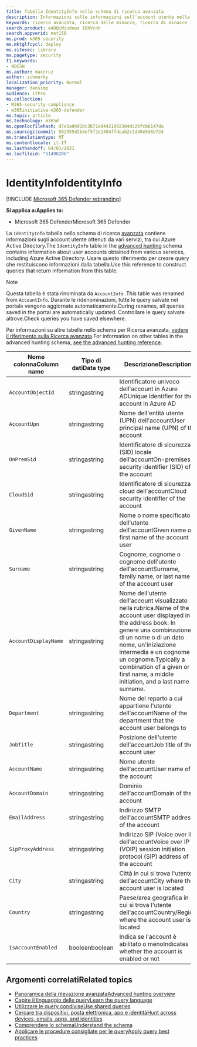 ```yaml
---
title: Tabella IdentityInfo nello schema di ricerca avanzata
description: Informazioni sulle informazioni sull'account utente nella tabella IdentityInfo dello schema di ricerca avanzata
keywords: ricerca avanzata, ricerca delle minacce, ricerca di minacce informatiche, protezione dalle minacce Microsoft, Microsoft 365, mtp, m365, ricerca, query, telemetria, riferimento allo schema, kusto, tabella, colonna, tipo di dati, descrizione, AccountInfo, IdentityInfo, account
search.product: eADQiWindows 10XVcnh
search.appverid: met150
ms.prod: m365-security
ms.mktglfcycl: deploy
ms.sitesec: library
ms.pagetype: security
f1.keywords:
- NOCSH
ms.author: maccruz
author: schmurky
localization_priority: Normal
manager: dansimp
audience: ITPro
ms.collection:
- M365-security-compliance
- m365initiative-m365-defender
ms.topic: article
ms.technology: m365d
ms.openlocfilehash: d7e1ad4d10c3b71a04421d92304dc2bfcb6147da
ms.sourcegitcommit: 582555d2b4ef5f2e2494ffdeab2c1d49e5d6b724
ms.translationtype: MT
ms.contentlocale: it-IT
ms.lasthandoff: 04/01/2021
ms.locfileid: "51498206"
---
```

# <a name="identityinfo"></a><span data-ttu-id="16d6f-104">IdentityInfo</span><span class="sxs-lookup"><span data-stu-id="16d6f-104">IdentityInfo</span></span>

[!INCLUDE [Microsoft 365 Defender rebranding](../includes/microsoft-defender.md)]


<span data-ttu-id="16d6f-105">**Si applica a:**</span><span class="sxs-lookup"><span data-stu-id="16d6f-105">**Applies to:**</span></span>
- <span data-ttu-id="16d6f-106">Microsoft 365 Defender</span><span class="sxs-lookup"><span data-stu-id="16d6f-106">Microsoft 365 Defender</span></span>

<span data-ttu-id="16d6f-107">La `IdentityInfo` tabella nello schema di ricerca [avanzata](advanced-hunting-overview.md) contiene informazioni sugli account utente ottenuti da vari servizi, tra cui Azure Active Directory.</span><span class="sxs-lookup"><span data-stu-id="16d6f-107">The `IdentityInfo` table in the [advanced hunting](advanced-hunting-overview.md) schema contains information about user accounts obtained from various services, including Azure Active Directory.</span></span> <span data-ttu-id="16d6f-108">Usare questo riferimento per creare query che restituiscono informazioni dalla tabella.</span><span class="sxs-lookup"><span data-stu-id="16d6f-108">Use this reference to construct queries that return information from this table.</span></span>

>[!NOTE]
><span data-ttu-id="16d6f-109">Questa tabella è stata rinominata da `AccountInfo` .</span><span class="sxs-lookup"><span data-stu-id="16d6f-109">This table was renamed from `AccountInfo`.</span></span> <span data-ttu-id="16d6f-110">Durante le ridenominazioni, tutte le query salvate nel portale vengono aggiornate automaticamente.</span><span class="sxs-lookup"><span data-stu-id="16d6f-110">During renames, all queries saved in the portal are automatically updated.</span></span> <span data-ttu-id="16d6f-111">Controllare le query salvate altrove.</span><span class="sxs-lookup"><span data-stu-id="16d6f-111">Check queries you have saved elsewhere.</span></span>

<span data-ttu-id="16d6f-112">Per informazioni su altre tabelle nello schema per Ricerca avanzata, [vedere il riferimento sulla Ricerca avanzata](advanced-hunting-schema-tables.md).</span><span class="sxs-lookup"><span data-stu-id="16d6f-112">For information on other tables in the advanced hunting schema, [see the advanced hunting reference](advanced-hunting-schema-tables.md).</span></span>

| <span data-ttu-id="16d6f-113">Nome colonna</span><span class="sxs-lookup"><span data-stu-id="16d6f-113">Column name</span></span> | <span data-ttu-id="16d6f-114">Tipo di dati</span><span class="sxs-lookup"><span data-stu-id="16d6f-114">Data type</span></span> | <span data-ttu-id="16d6f-115">Descrizione</span><span class="sxs-lookup"><span data-stu-id="16d6f-115">Description</span></span> |
|-------------|-----------|-------------|
| `AccountObjectId` | <span data-ttu-id="16d6f-116">stringa</span><span class="sxs-lookup"><span data-stu-id="16d6f-116">string</span></span> | <span data-ttu-id="16d6f-117">Identificatore univoco dell'account in Azure AD</span><span class="sxs-lookup"><span data-stu-id="16d6f-117">Unique identifier for the account in Azure AD</span></span> |
| `AccountUpn` | <span data-ttu-id="16d6f-118">stringa</span><span class="sxs-lookup"><span data-stu-id="16d6f-118">string</span></span> | <span data-ttu-id="16d6f-119">Nome dell'entità utente (UPN) dell'account</span><span class="sxs-lookup"><span data-stu-id="16d6f-119">User principal name (UPN) of the account</span></span> |
| `OnPremSid` | <span data-ttu-id="16d6f-120">stringa</span><span class="sxs-lookup"><span data-stu-id="16d6f-120">string</span></span> | <span data-ttu-id="16d6f-121">Identificatore di sicurezza (SID) locale dell'account</span><span class="sxs-lookup"><span data-stu-id="16d6f-121">On-premises security identifier (SID) of the account</span></span> |
| `CloudSid` | <span data-ttu-id="16d6f-122">stringa</span><span class="sxs-lookup"><span data-stu-id="16d6f-122">string</span></span> | <span data-ttu-id="16d6f-123">Identificatore di sicurezza cloud dell'account</span><span class="sxs-lookup"><span data-stu-id="16d6f-123">Cloud security identifier of the account</span></span> |
| `GivenName` | <span data-ttu-id="16d6f-124">stringa</span><span class="sxs-lookup"><span data-stu-id="16d6f-124">string</span></span> | <span data-ttu-id="16d6f-125">Nome o nome specificato dell'utente dell'account</span><span class="sxs-lookup"><span data-stu-id="16d6f-125">Given name or first name of the account user</span></span> |
| `Surname` | <span data-ttu-id="16d6f-126">stringa</span><span class="sxs-lookup"><span data-stu-id="16d6f-126">string</span></span> | <span data-ttu-id="16d6f-127">Cognome, cognome o cognome dell'utente dell'account</span><span class="sxs-lookup"><span data-stu-id="16d6f-127">Surname, family name, or last name of the account user</span></span> |
| `AccountDisplayName` | <span data-ttu-id="16d6f-128">stringa</span><span class="sxs-lookup"><span data-stu-id="16d6f-128">string</span></span> | <span data-ttu-id="16d6f-129">Nome dell'utente dell'account visualizzato nella rubrica.</span><span class="sxs-lookup"><span data-stu-id="16d6f-129">Name of the account user displayed in the address book.</span></span> <span data-ttu-id="16d6f-130">In genere una combinazione di un nome o di un dato nome, un'iniziazione intermedia e un cognome o un cognome.</span><span class="sxs-lookup"><span data-stu-id="16d6f-130">Typically a combination of a given or first name, a middle initiation, and a last name or surname.</span></span> |
| `Department` | <span data-ttu-id="16d6f-131">stringa</span><span class="sxs-lookup"><span data-stu-id="16d6f-131">string</span></span> | <span data-ttu-id="16d6f-132">Nome del reparto a cui appartiene l'utente dell'account</span><span class="sxs-lookup"><span data-stu-id="16d6f-132">Name of the department that the account user belongs to</span></span> |
| `JobTitle` | <span data-ttu-id="16d6f-133">stringa</span><span class="sxs-lookup"><span data-stu-id="16d6f-133">string</span></span> | <span data-ttu-id="16d6f-134">Posizione dell'utente dell'account</span><span class="sxs-lookup"><span data-stu-id="16d6f-134">Job title of the account user</span></span> |
| `AccountName` | <span data-ttu-id="16d6f-135">stringa</span><span class="sxs-lookup"><span data-stu-id="16d6f-135">string</span></span> | <span data-ttu-id="16d6f-136">Nome utente dell'account</span><span class="sxs-lookup"><span data-stu-id="16d6f-136">User name of the account</span></span> |
| `AccountDomain` | <span data-ttu-id="16d6f-137">stringa</span><span class="sxs-lookup"><span data-stu-id="16d6f-137">string</span></span> | <span data-ttu-id="16d6f-138">Dominio dell'account</span><span class="sxs-lookup"><span data-stu-id="16d6f-138">Domain of the account</span></span> |
| `EmailAddress` | <span data-ttu-id="16d6f-139">stringa</span><span class="sxs-lookup"><span data-stu-id="16d6f-139">string</span></span> | <span data-ttu-id="16d6f-140">Indirizzo SMTP dell'account</span><span class="sxs-lookup"><span data-stu-id="16d6f-140">SMTP address of the account</span></span> |
| `SipProxyAddress` | <span data-ttu-id="16d6f-141">stringa</span><span class="sxs-lookup"><span data-stu-id="16d6f-141">string</span></span> | <span data-ttu-id="16d6f-142">Indirizzo SIP (Voice over IP) dell'account</span><span class="sxs-lookup"><span data-stu-id="16d6f-142">Voice over IP (VOIP) session initiation protocol (SIP) address of the account</span></span> |
| `City` | <span data-ttu-id="16d6f-143">stringa</span><span class="sxs-lookup"><span data-stu-id="16d6f-143">string</span></span> | <span data-ttu-id="16d6f-144">Città in cui si trova l'utente dell'account</span><span class="sxs-lookup"><span data-stu-id="16d6f-144">City where the account user is located</span></span> |
| `Country` | <span data-ttu-id="16d6f-145">stringa</span><span class="sxs-lookup"><span data-stu-id="16d6f-145">string</span></span> | <span data-ttu-id="16d6f-146">Paese/area geografica in cui si trova l'utente dell'account</span><span class="sxs-lookup"><span data-stu-id="16d6f-146">Country/Region where the account user is located</span></span> |
| `IsAccountEnabled` | <span data-ttu-id="16d6f-147">boolean</span><span class="sxs-lookup"><span data-stu-id="16d6f-147">boolean</span></span> | <span data-ttu-id="16d6f-148">Indica se l'account è abilitato o meno</span><span class="sxs-lookup"><span data-stu-id="16d6f-148">Indicates whether the account is enabled or not</span></span> |

## <a name="related-topics"></a><span data-ttu-id="16d6f-149">Argomenti correlati</span><span class="sxs-lookup"><span data-stu-id="16d6f-149">Related topics</span></span>
- [<span data-ttu-id="16d6f-150">Panoramica della rilevazione avanzata</span><span class="sxs-lookup"><span data-stu-id="16d6f-150">Advanced hunting overview</span></span>](advanced-hunting-overview.md)
- [<span data-ttu-id="16d6f-151">Capire il linguaggio delle query</span><span class="sxs-lookup"><span data-stu-id="16d6f-151">Learn the query language</span></span>](advanced-hunting-query-language.md)
- [<span data-ttu-id="16d6f-152">Utilizzare le query condivise</span><span class="sxs-lookup"><span data-stu-id="16d6f-152">Use shared queries</span></span>](advanced-hunting-shared-queries.md)
- [<span data-ttu-id="16d6f-153">Cercare tra dispositivi, posta elettronica, app e identità</span><span class="sxs-lookup"><span data-stu-id="16d6f-153">Hunt across devices, emails, apps, and identities</span></span>](advanced-hunting-query-emails-devices.md)
- [<span data-ttu-id="16d6f-154">Comprendere lo schema</span><span class="sxs-lookup"><span data-stu-id="16d6f-154">Understand the schema</span></span>](advanced-hunting-schema-tables.md)
- [<span data-ttu-id="16d6f-155">Applicare le procedure consigliate per le query</span><span class="sxs-lookup"><span data-stu-id="16d6f-155">Apply query best practices</span></span>](advanced-hunting-best-practices.md)
